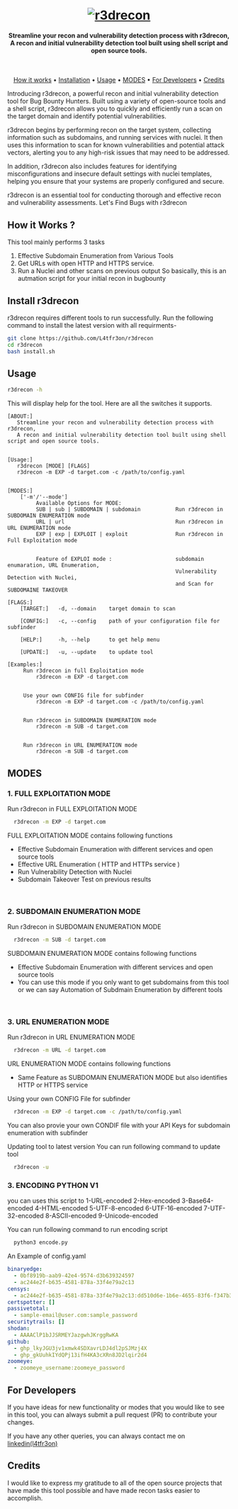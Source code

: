 <h1 align="center">
  <br>
  <a href="https://www.linkedin.com/in/abdelrahem-mekky-0917871a6/"><img src="images/logo.JPG" alt="r3drecon"></a>
</h1>
<h4 align="center">Streamline your recon and vulnerability detection process with r3drecon,
A recon and initial vulnerability detection tool built using shell script and open source tools.</h4>
<br>

<p align="center">
  <a href="#how-it-works-">How it works</a> •
  <a href="#install-r3drecon">Installation</a> •
  <a href="#usage">Usage</a> •
  <a href="#modes">MODES</a> •
  <a href="#for-developers">For Developers</a> •
  <a href="#credits">Credits</a> 
</p>




 
Introducing r3drecon, a powerful recon and initial vulnerability detection tool for Bug Bounty Hunters. Built using a variety of open-source tools and a shell script, r3drecon allows you to quickly and efficiently run a scan on the target domain and identify potential vulnerabilities.

r3drecon begins by performing recon on the target system, collecting information such as subdomains, and running services with nuclei. It then uses this information to scan for known vulnerabilities and potential attack vectors, alerting you to any high-risk issues that may need to be addressed.

In addition, r3drecon also includes features for identifying misconfigurations and insecure default settings with nuclei templates, helping you ensure that your systems are properly configured and secure.

r3drecon is an essential tool for conducting thorough and effective recon and vulnerability assessments.
Let's Find Bugs with r3drecon


  

  
## How it Works ?
This tool mainly performs 3 tasks
1. Effective Subdomain Enumeration from Various Tools
2. Get URLs with open HTTP and HTTPS service.
3. Run a Nuclei and other scans on previous output
So basically, this is an autmation script for your initial recon in bugbounty
  
## Install r3drecon
   r3drecon requires different tools to run successfully. Run the following command to install the latest version with all requirments-

 ```sh
git clone https://github.com/L4tfr3on/r3drecon
cd r3drecon
bash install.sh
```
  
## Usage 

```sh
r3drecon -h
```
This will display help for the tool. Here are all the switches it supports.
  
```console
[ABOUT:]
   Streamline your recon and vulnerability detection process with r3drecon,
   A recon and initial vulnerability detection tool built using shell script and open source tools.


[Usage:]
   r3drecon [MODE] [FLAGS]
   r3drecon -m EXP -d target.com -c /path/to/config.yaml


[MODES:]
    ['-m'/'--mode']
         Available Options for MODE: 
         SUB | sub | SUBDOMAIN | subdomain           Run r3drecon in SUBDOMAIN ENUMERATION mode
         URL | url                                   Run r3drecon in URL ENUMERATION mode
         EXP | exp | EXPLOIT | exploit               Run r3drecon in Full Exploitation mode


         Feature of EXPLOI mode :                    subdomain enumaration, URL Enumeration,
                                                     Vulnerability Detection with Nuclei,
                                                     and Scan for SUBDOMAINE TAKEOVER

[FLAGS:]
    [TARGET:]   -d, --domain    target domain to scan

    [CONFIG:]   -c, --config    path of your configuration file for subfinder

    [HELP:]     -h, --help      to get help menu  
      
    [UPDATE:]   -u, --update    to update tool
  
[Examples:]
     Run r3drecon in full Exploitation mode
         r3drecon -m EXP -d target.com


     Use your own CONFIG file for subfinder
         r3drecon -m EXP -d target.com -c /path/to/config.yaml


     Run r3drecon in SUBDOMAIN ENUMERATION mode
         r3drecon -m SUB -d target.com


     Run r3drecon in URL ENUMERATION mode
         r3drecon -m SUB -d target.com

```

  
## MODES 
### 1. FULL EXPLOITATION MODE <br>
Run r3drecon in FULL EXPLOITATION MODE
```sh
  r3drecon -m EXP -d target.com
```
  
FULL EXPLOITATION MODE contains following functions
- Effective Subdomain Enumeration with different services and open source tools
- Effective URL Enumeration ( HTTP and HTTPs service )
- Run Vulnerability Detection with Nuclei
- Subdomain Takeover Test on previous results
<br>
  
### 2. SUBDOMAIN ENUMERATION MODE <br>
Run r3drecon in SUBDOMAIN ENUMERATION MODE
```sh
  r3drecon -m SUB -d target.com
```
SUBDOMAIN ENUMERATION MODE contains following functions
- Effective Subdomain Enumeration with different services and open source tools
- You can use this mode if you only want to get subdomains from this tool
  or we can say Automation of Subdmain Enumeration by different tools
<br>
  
### 3. URL ENUMERATION MODE <br>
Run r3drecon in URL ENUMERATION MODE
```sh
  r3drecon -m URL -d target.com
```
URL ENUMERATION MODE contains following functions
  - Same Feature as SUBDOMAIN ENUMERATION MODE but also identifies HTTP or HTTPS service
  
Using your own CONFIG File for subfinder
```sh
  r3drecon -m EXP -d target.com -c /path/to/config.yaml
```
You can also provie your own CONDIF file with your API Keys for subdomain enumeration with subfinder
  
Updating tool to latest version
You can run following command to update tool
```sh
  r3drecon -u
```
### 3. ENCODING PYTHON V1  <br>

you can uses this script to 
1-URL-encoded
2-Hex-encoded
3-Base64-encoded
4-HTML-encoded
5-UTF-8-encoded
6-UTF-16-encoded
7-UTF-32-encoded
8-ASCII-encoded
9-Unicode-encoded


You can run following command to run encoding script
```sh
  python3 encode.py
```

An Example of config.yaml
```yaml
binaryedge:
  - 0bf8919b-aab9-42e4-9574-d3b639324597
  - ac244e2f-b635-4581-878a-33f4e79a2c13
censys:
  - ac244e2f-b635-4581-878a-33f4e79a2c13:dd510d6e-1b6e-4655-83f6-f347b363def9
certspotter: []
passivetotal:
  - sample-email@user.com:sample_password
securitytrails: []
shodan:
  - AAAAClP1bJJSRMEYJazgwhJKrggRwKA
github:
  - ghp_lkyJGU3jv1xmwk4SDXavrLDJ4dl2pSJMzj4X
  - ghp_gkUuhkIYdQPj13ifH4KA3cXRn8JD2lqir2d4
zoomeye:
  - zoomeye_username:zoomeye_password
```
  
## For Developers
If you have ideas for new functionality or modes that you would like to see in this tool, you can always submit a pull request (PR) to contribute your changes.
  
If you have any other queries, you can always contact me on <a href="https://www.linkedin.com/in/abdelrahem-mekky-0917871a6/">linkedin(l4tfr3on) </a>
  

## Credits
I would like to express my gratitude to all of the open source projects that have made this tool possible and have made recon tasks easier to accomplish.
